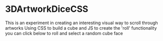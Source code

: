 # 3DArtworkDiceCSS
This is an experiment in creating an interesting visual way to scroll through artworks  Using CSS to build a cube and JS to create the 'roll' functionality  you can click below to roll and select a random cube face
